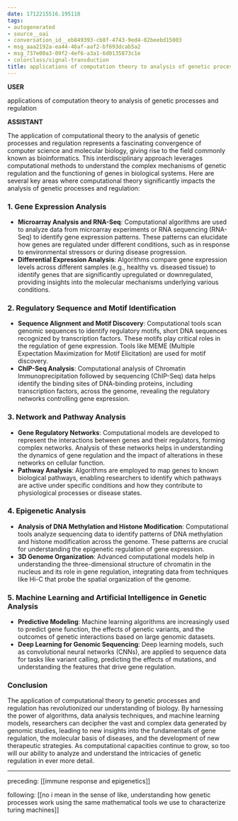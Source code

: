 ```yaml
---
date: 1712215516.195118
tags:
- autogenerated
- source__oai
- conversation_id__eb849393-cb8f-4743-9ed4-82beebd15003
- msg_aaa2192a-ea44-46af-aaf2-bf693dcab5a2
- msg_737e00a3-09f2-4ef6-a3a1-6d0135873c1e
- colorclass/signal-transduction
title: applications of computation theory to analysis of genetic processes and regulation
---
```


**USER**

applications of computation theory to analysis of genetic processes and regulation


**ASSISTANT**

The application of computational theory to the analysis of genetic processes and regulation represents a fascinating convergence of computer science and molecular biology, giving rise to the field commonly known as bioinformatics. This interdisciplinary approach leverages computational methods to understand the complex mechanisms of genetic regulation and the functioning of genes in biological systems. Here are several key areas where computational theory significantly impacts the analysis of genetic processes and regulation:

### 1. Gene Expression Analysis

- **Microarray Analysis and RNA-Seq**: Computational algorithms are used to analyze data from microarray experiments or RNA sequencing (RNA-Seq) to identify gene expression patterns. These patterns can elucidate how genes are regulated under different conditions, such as in response to environmental stressors or during disease progression.
- **Differential Expression Analysis**: Algorithms compare gene expression levels across different samples (e.g., healthy vs. diseased tissue) to identify genes that are significantly upregulated or downregulated, providing insights into the molecular mechanisms underlying various conditions.

### 2. Regulatory Sequence and Motif Identification

- **Sequence Alignment and Motif Discovery**: Computational tools scan genomic sequences to identify regulatory motifs, short DNA sequences recognized by transcription factors. These motifs play critical roles in the regulation of gene expression. Tools like MEME (Multiple Expectation Maximization for Motif Elicitation) are used for motif discovery.
- **ChIP-Seq Analysis**: Computational analysis of Chromatin Immunoprecipitation followed by sequencing (ChIP-Seq) data helps identify the binding sites of DNA-binding proteins, including transcription factors, across the genome, revealing the regulatory networks controlling gene expression.

### 3. Network and Pathway Analysis

- **Gene Regulatory Networks**: Computational models are developed to represent the interactions between genes and their regulators, forming complex networks. Analysis of these networks helps in understanding the dynamics of gene regulation and the impact of alterations in these networks on cellular function.
- **Pathway Analysis**: Algorithms are employed to map genes to known biological pathways, enabling researchers to identify which pathways are active under specific conditions and how they contribute to physiological processes or disease states.

### 4. Epigenetic Analysis

- **Analysis of DNA Methylation and Histone Modification**: Computational tools analyze sequencing data to identify patterns of DNA methylation and histone modification across the genome. These patterns are crucial for understanding the epigenetic regulation of gene expression.
- **3D Genome Organization**: Advanced computational models help in understanding the three-dimensional structure of chromatin in the nucleus and its role in gene regulation, integrating data from techniques like Hi-C that probe the spatial organization of the genome.

### 5. Machine Learning and Artificial Intelligence in Genetic Analysis

- **Predictive Modeling**: Machine learning algorithms are increasingly used to predict gene function, the effects of genetic variants, and the outcomes of genetic interactions based on large genomic datasets.
- **Deep Learning for Genomic Sequencing**: Deep learning models, such as convolutional neural networks (CNNs), are applied to sequence data for tasks like variant calling, predicting the effects of mutations, and understanding the features that drive gene regulation.

### Conclusion

The application of computational theory to genetic processes and regulation has revolutionized our understanding of biology. By harnessing the power of algorithms, data analysis techniques, and machine learning models, researchers can decipher the vast and complex data generated by genomic studies, leading to new insights into the fundamentals of gene regulation, the molecular basis of diseases, and the development of new therapeutic strategies. As computational capacities continue to grow, so too will our ability to analyze and understand the intricacies of genetic regulation in ever more detail.


---

preceding: [[immune response and epigenetics]]  


following: [[no i mean in the sense of like, understanding how genetic processes work using the same mathematical tools we use to characterize turing machines]]